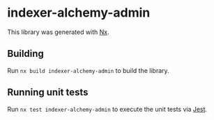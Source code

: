 # indexer-alchemy-admin

This library was generated with [Nx](https://nx.dev).

## Building

Run `nx build indexer-alchemy-admin` to build the library.

## Running unit tests

Run `nx test indexer-alchemy-admin` to execute the unit tests via [Jest](https://jestjs.io).
